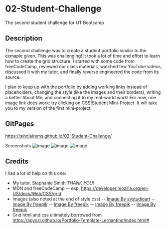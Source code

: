 # 02-Student-Challenge
The second student challenge for UT Bootcamp

## Description
The second challenge was to create a student portfolio similar to the exmaple given. This was challenging! It took a lot of time and effort to learn how to create the grid structure. I started with some code from freeCodeCamp, reviewed our class materials, watched few YouTube videos, discussed it with my tutor, and finally reverse engineered the code from its source. 


I plan to keep up with the portfolio by adding working links instead of placeholders, changing the style (like the images and their borders), writing a better About Me, and connecting it to my real-world work! For now, one image link does work: try clicking on CSS|Student Mini-Project. It will take you to my version of the first mini-project. 

## GitPages
https://sinclairems.github.io/02-Student-Challenge/

Screenshots
![image](https://github.com/sinclairems/02-Student-Challenge/assets/50000677/79d940e7-4b3c-4239-bd24-a5ee4e485e47)
![image](https://github.com/sinclairems/02-Student-Challenge/assets/50000677/edcf92b5-f9b6-466c-b2a5-8952429483bd)
![image](https://github.com/sinclairems/02-Student-Challenge/assets/50000677/f19d3e31-d3e0-488e-a7c2-e1aefb05d5e2)


## Credits
I had a lot of help on this one:

- My tutor, Stephanie Smith *THANK YOU!*
- MDN and freeCodeCamp 
-- esp, https://developer.mozilla.org/en-US/docs/Web/CSS/grid
-  Images (also noted at the end of style.css)
-- <a href="https://www.freepik.com/free-ai-image/creative-cloud-concept-glass-cube-cloudscape-digital-metaverse-infrastructure_40583133.htm#fromView=search&term=apis&page=1&position=3&track=ais_ai_generated&regularType=ai">Image By svstudioart</a>
-- <a href="https://www.freepik.com/free-ai-image/3d-workstation-with-computer-peripheral-devices_60908668.htm#fromView=search&term=html&page=1&position=7&track=ais_ai_generated&regularType=ai">Image By freepik</a>
-- <a href="https://www.freepik.com/free-ai-image/view-3d-computer-device-with-peripheral-devices_60907777.htm#fromView=search&term=html&page=1&position=13&track=ais_ai_generated&regularType=ai">Image By freepik</a>
-- <a href="https://www.freepik.com/free-ai-image/view-3d-computer-device-with-peripheral-devices_60907776.htm#fromView=search&term=html&page=1&position=31&track=ais_ai_generated&regularType=ai">Image By freepik</a>
-- <a href="https://www.freepik.com/free-ai-image/3d-workstation-with-computer-peripheral-devices_60908686.htm#fromView=search&term=html&page=1&position=45&track=ais_ai_generated&regularType=ai">Image By freepik</a>
- Grid html and css ultimately borrowed from https://apyosi.github.io/Portfolio-Template-Lernantino/index.html# 

